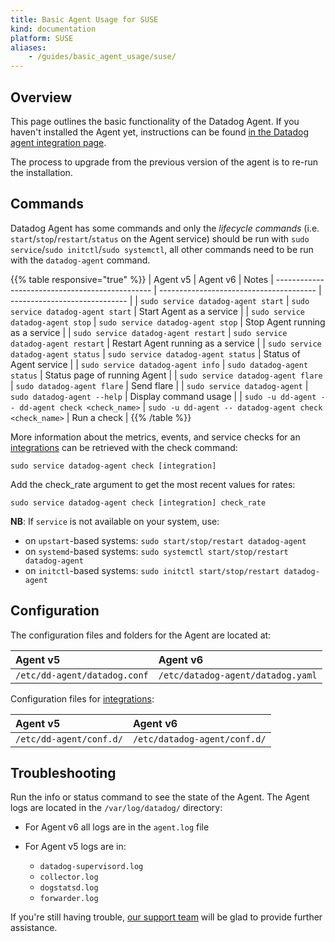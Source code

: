 ```yaml
---
title: Basic Agent Usage for SUSE
kind: documentation
platform: SUSE
aliases:
    - /guides/basic_agent_usage/suse/
---
```


## Overview

This page outlines the basic functionality of the Datadog Agent.
If you haven't installed the Agent yet, instructions can be found
[in the Datadog agent integration page](https://app.datadoghq.com/account/settings#agent/centos).

The process to upgrade from the previous version of the agent is to re-run the installation.


## Commands

Datadog Agent has some commands and only the _lifecycle commands_ (i.e. `start`/`stop`/`restart`/`status` on the Agent service) should be run with `sudo service`/`sudo initctl`/`sudo systemctl`, all other commands need to be run with the `datadog-agent` command.

{{% table responsive="true" %}}
| Agent v5                                  |  Agent v6                          | Notes
| ----------------------------------------------- | --------------------------------------- | ----------------------------- |
| `sudo service datadog-agent start`              | `sudo service datadog-agent start`      | Start Agent as a service |
| `sudo service datadog-agent stop`               | `sudo service datadog-agent stop`       | Stop Agent running as a service |
| `sudo service datadog-agent restart`            | `sudo service datadog-agent restart`    | Restart Agent running as a service |
| `sudo service datadog-agent status`             | `sudo service datadog-agent status`     | Status of Agent service |
| `sudo service datadog-agent info`               | `sudo datadog-agent status`             | Status page of running Agent |
| `sudo service datadog-agent flare`              | `sudo datadog-agent flare`              | Send flare |
| `sudo service datadog-agent`                    | `sudo datadog-agent --help`             | Display command usage |
| `sudo -u dd-agent -- dd-agent check <check_name>` | `sudo -u dd-agent -- datadog-agent check <check_name>` | Run a check |
{{% /table %}}

More information about the metrics, events, and service checks for an [integrations](/integrations) can be retrieved with the check command:
```shell
sudo service datadog-agent check [integration]
```

Add the check_rate argument to get the most recent values for rates:
```shell
sudo service datadog-agent check [integration] check_rate
```

**NB**: If `service` is not available on your system, use:

* on `upstart`-based systems: `sudo start/stop/restart datadog-agent`
* on `systemd`-based systems: `sudo systemctl start/stop/restart datadog-agent`
* on `initctl`-based systems: `sudo initctl start/stop/restart datadog-agent`

## Configuration

The configuration files and folders for the Agent are located at:

| Agent v5                                  |  Agent v6                          |
|:-----|:----|
|`/etc/dd-agent/datadog.conf`| `/etc/datadog-agent/datadog.yaml` |

Configuration files for [integrations](/integrations):

| Agent v5                                  |  Agent v6                          |
|:-----|:----|
|`/etc/dd-agent/conf.d/`|`/etc/datadog-agent/conf.d/`|

## Troubleshooting

Run the info or status command to see the state of the Agent.
The Agent logs are located in the `/var/log/datadog/` directory:

* For Agent v6 all logs are in the `agent.log` file
* For Agent v5 logs are in:
    
    * `datadog-supervisord.log`
    * `collector.log`
    * `dogstatsd.log`
    * `forwarder.log`

If you're still having trouble, [our support team](/help) will be glad to provide further assistance.